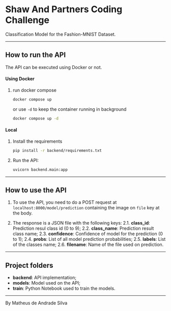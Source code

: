 # Shaw And Partners Coding Challenge

Classification Model for the Fashion-MNIST Dataset.

---
## How to run the API

The API can be executed using Docker or not.

#### Using Docker

1. run docker compose
    ```sh
    docker compose up
    ```
    or use ```-d``` to keep the container running in background
    ```sh
    docker compose up -d
    ```

#### Local

1. Install the requirements
    ```sh
    pip install -r backend/requirements.txt
    ```

2. Run the API:

    ```sh
    uvicorn backend.main:app
    ```

---

## How to use the API

1. To use the API, you need to do a POST request at ```localhost:8000/model/prediction``` containing the image on ```file``` key at the body.

2. The response is a JSON file with the following keys:
2.1. **class_id**: Prediction resul class id (0 to 9);
2.2. **class_name**: Prediction result class name;
2.3. **confidence**: Confidence of model for the prediction (0 to 1);
2.4. **probs**: List of all model prediction probabilities;
2.5. **labels**: List of the classes name;
2.6. **filename**: Name of the file used on prediction.
---

## Project folders
* **backend**: API implementation;
* **models**: Model used on the API;
* **train**: Python Notebook used to train the models.

---

By Matheus de Andrade Silva